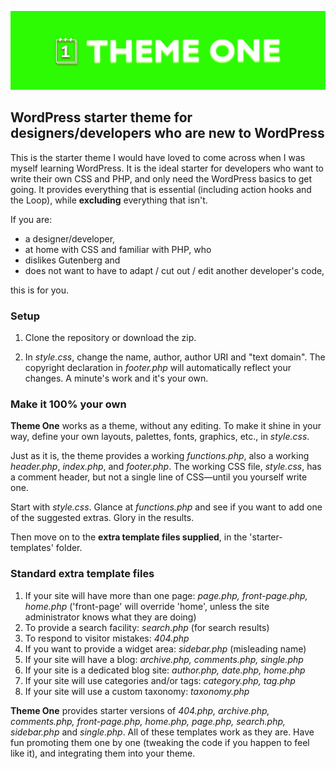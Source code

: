 !['Theme One'](https://github.com/dr-explorer/theme-one/blob/main/theme-one.png)

## WordPress starter theme for designers/developers who are new to WordPress ##

This is the starter theme I would have loved to come across when I was myself learning WordPress. It is the ideal starter for developers who want to write their own CSS and PHP, and only need the WordPress basics to get going. It provides everything that is essential (including action hooks and the Loop), while **excluding** everything that isn't.

If you are:
- a designer/developer,
- at home with CSS and familiar with PHP, who
- dislikes Gutenberg and
- does not want to have to adapt / cut out / edit another developer's code,

this is for you.

### Setup ###
1. Clone the repository or download the zip.

2. In *style.css*, change the name, author, author URI and "text domain". The copyright declaration in *footer.php* will automatically reflect your changes. A minute's work and it's your own.

### Make it 100% your own ###
**Theme One** works as a theme, without any editing. To make it shine in your way, define your own layouts, palettes, fonts, graphics, etc., in *style.css*.

Just as it is, the theme provides a working *functions.php*, also a working *header.php*, *index.php*, and *footer.php*. The working CSS file, *style.css*, has a comment header, but not a single line of CSS—until you yourself write one.

Start with *style.css*. Glance at *functions.php* and see if you want to add one of the suggested extras. Glory in the results.

Then move on to the **extra template files supplied**, in the 'starter-templates' folder.

### Standard extra template files ###
1. If your site will have more than one page: *page.php, front-page.php, home.php* ('front-page' will override 'home', unless the site administrator knows what they are doing)
2. To provide a search facility: *search.php* (for search results)
3. To respond to visitor mistakes: *404.php*
4. If you want to provide a widget area: *sidebar.php* (misleading name)
5. If your site will have a blog: *archive.php, comments.php, single.php*
6. If your site is a dedicated blog site: *author.php, date.php, home.php*
7. If your site will use categories and/or tags: *category.php, tag.php*
8. If your site will use a custom taxonomy: *taxonomy.php*

**Theme One** provides starter versions of *404.php, archive.php, comments.php, front-page.php, home.php, page.php, search.php, sidebar.php* and *single.php*. All of these templates work as they are. Have fun promoting them one by one (tweaking the code if you happen to feel like it), and integrating them into your theme.
